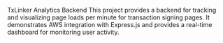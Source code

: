 TxLinker Analytics Backend
This project provides a backend for tracking and visualizing page loads per minute for transaction signing pages. It demonstrates AWS integration with Express.js and provides a real-time dashboard for monitoring user activity.
